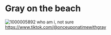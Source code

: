 # Gray on the beach
![1000005892](https://github.com/user-attachments/assets/1c3799cd-bb48-46ae-8c3b-dc685418c4aa)
who am i, not sure https://www.tiktok.com/@onceuponatimewithgray
